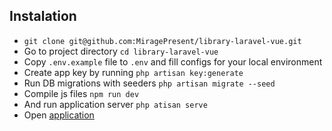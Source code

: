 ## Instalation
* `git clone git@github.com:MiragePresent/library-laravel-vue.git`
* Go to project directory `cd library-laravel-vue`
* Copy `.env.example` file to `.env` and fill configs for your local environment
* Create app key by running `php artisan key:generate`
* Run DB migrations with seeders `php artisan migrate --seed`
* Compile js files `npm run dev`
* And run application server `php atisan serve`
* Open [application](http://127.0.0.1:8000)